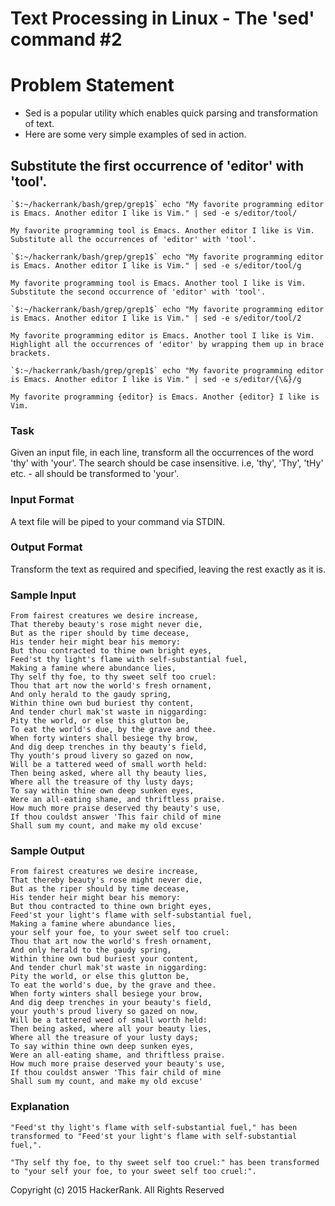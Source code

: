 # Text Processing in Linux - The 'sed' command #2

# Problem Statement

* Sed is a popular utility which enables quick parsing and transformation of text.
* Here are some very simple examples of sed in action.

## Substitute the first occurrence of 'editor' with 'tool'.

```
`$:~/hackerrank/bash/grep/grep1$` echo "My favorite programming editor is Emacs. Another editor I like is Vim." | sed -e s/editor/tool/
```

>
```
My favorite programming tool is Emacs. Another editor I like is Vim.
Substitute all the occurrences of 'editor' with 'tool'.
```

>
```
`$:~/hackerrank/bash/grep/grep1$` echo "My favorite programming editor is Emacs. Another editor I like is Vim." | sed -e s/editor/tool/g
```

```
My favorite programming tool is Emacs. Another tool I like is Vim.  
Substitute the second occurrence of 'editor' with 'tool'.
```

>
```
`$:~/hackerrank/bash/grep/grep1$` echo "My favorite programming editor is Emacs. Another editor I like is Vim." | sed -e s/editor/tool/2
```

```
My favorite programming editor is Emacs. Another tool I like is Vim.
Highlight all the occurrences of 'editor' by wrapping them up in brace brackets.
```

>
```
`$:~/hackerrank/bash/grep/grep1$` echo "My favorite programming editor is Emacs. Another editor I like is Vim." | sed -e s/editor/{\&}/g
```

```
My favorite programming {editor} is Emacs. Another {editor} I like is Vim.
```

### Task

Given an input file, in each line, transform all the occurrences of the word 'thy' with 'your'. The search should be case insensitive. i.e, 'thy', 'Thy', 'tHy' etc. - all should be transformed to 'your'.

### Input Format

A text file will be piped to your command via STDIN.

### Output Format

Transform the text as required and specified, leaving the rest exactly as it is.

### Sample Input

```
From fairest creatures we desire increase,
That thereby beauty's rose might never die,
But as the riper should by time decease,
His tender heir might bear his memory:
But thou contracted to thine own bright eyes,
Feed'st thy light's flame with self-substantial fuel,
Making a famine where abundance lies,
Thy self thy foe, to thy sweet self too cruel:
Thou that art now the world's fresh ornament,
And only herald to the gaudy spring,
Within thine own bud buriest thy content,
And tender churl mak'st waste in niggarding:
Pity the world, or else this glutton be,
To eat the world's due, by the grave and thee.
When forty winters shall besiege thy brow,
And dig deep trenches in thy beauty's field,
Thy youth's proud livery so gazed on now,
Will be a tattered weed of small worth held:
Then being asked, where all thy beauty lies,
Where all the treasure of thy lusty days;
To say within thine own deep sunken eyes,
Were an all-eating shame, and thriftless praise.
How much more praise deserved thy beauty's use,
If thou couldst answer 'This fair child of mine
Shall sum my count, and make my old excuse'
```

### Sample Output

```
From fairest creatures we desire increase,
That thereby beauty's rose might never die,
But as the riper should by time decease,
His tender heir might bear his memory:
But thou contracted to thine own bright eyes,
Feed'st your light's flame with self-substantial fuel,
Making a famine where abundance lies,
your self your foe, to your sweet self too cruel:
Thou that art now the world's fresh ornament,
And only herald to the gaudy spring,
Within thine own bud buriest your content,
And tender churl mak'st waste in niggarding:
Pity the world, or else this glutton be,
To eat the world's due, by the grave and thee.
When forty winters shall besiege your brow,
And dig deep trenches in your beauty's field,
your youth's proud livery so gazed on now,
Will be a tattered weed of small worth held:
Then being asked, where all your beauty lies,
Where all the treasure of your lusty days;
To say within thine own deep sunken eyes,
Were an all-eating shame, and thriftless praise.
How much more praise deserved your beauty's use,
If thou couldst answer 'This fair child of mine
Shall sum my count, and make my old excuse'  
```

### Explanation

```
"Feed'st thy light's flame with self-substantial fuel," has been transformed to "Feed'st your light's flame with self-substantial fuel,".
```

>
```
"Thy self thy foe, to thy sweet self too cruel:" has been transformed to "your self your foe, to your sweet self too cruel:".
```

Copyright (c) 2015 HackerRank.
All Rights Reserved
